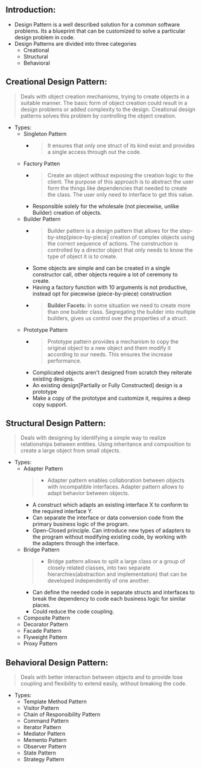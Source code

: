 ## Introduction:
* Design Pattern is a well described solution for a common software problems. Its a blueprint that can be customized to solve a particular design problem in code.
* Design Patterns are divided into three categories
  * Creational 
  * Structural
  * Behavioral

## Creational Design Pattern:
> Deals with object creation mechanisms, trying to create objects in a suitable manner. The basic form of object creation could result in a design problems or added complexity to the design. Creational design patterns solves this problem by controlling the object creation.
* Types:
  * Singleton Pattern
    * > It ensures that only one struct of its kind exist and provides a single access through out the code.
  * Factory Patten 
    * > Create an object without exposing the creation logic to the client. The purpose of this approach is to abstract the user form the things like dependencies that needed to create the class. The user only need to interface to get this value.
    * Responsible solely for the wholesale (not piecewise, unlike Builder) creation of objects.
  * Builder Pattern
    * > Builder pattern is a design pattern that allows for the step-by-step[piece-by-piece] creation of complex objects using the correct sequence of actions. The construction is controlled by a director object that only needs to know the type of object it is to create. 
    * Some objects are simple and can be created in a single constructor call, other objects require a lot of ceremony to create.
    * Having a factory function with 10 arguments is not productive, instead opt for piecewise (piece-by-piece) construction
    * > **Builder Facets:** In some situation we need to create more than one builder class. Segregating the builder into multiple builders, gives us control over the properties of a struct.
  * Prototype Pattern
    * > Prototype pattern provides a mechanism to copy the original object to a new object and them modify it according to our needs. This ensures the increase performance.
    * Complicated objects aren't designed from scratch they reiterate existing designs.
    * An existing design[Partially or Fully Constructed] design is a prototype
    * Make a copy of the prototype and customize it, requires a deep copy support.

## Structural Design Pattern:
> Deals with designing by identifying a simple way to realize relationships between entities. Using inheritance and composition to create a large object from small objects.
* Types:
  * Adapter Pattern
    > * Adapter pattern enables collaboration between objects with incompatible interfaces. Adapter pattern allows to adapt behavior between objects.
    * A construct which adapts an existing interface X to conform to the required interface Y.
    * Can separate the interface or data conversion code from the primary business logic of the program.
    * Open-Closed principle. Can introduce new types of adapters to the program without modifying existing code, by working with the adapters through the interface.
  * Bridge Pattern
    > * Bridge pattern allows to split a large class or a group of closely related classes, into two separate hierarchies(abstraction and implementation) that can be developed independently of one another.
     * Can define the needed code in separate structs and interfaces to break the dependency to code each business logic for similar places.
     * Could reduce the code coupling.
  * Composite Pattern
  * Decorator Pattern
  * Facade Pattern
  * Flyweight Pattern
  * Proxy Pattern

## Behavioral Design Pattern:
> Deals with better interaction between objects and to provide lose coupling and flexibility to extend easily, without breaking the code.
* Types:
  * Template Method Pattern
  * Visitor Pattern
  * Chain of Responsibility Pattern
  * Command Pattern
  * Iterator Pattern
  * Mediator Pattern
  * Memento Pattern
  * Observer Pattern
  * State Pattern
  * Strategy Pattern